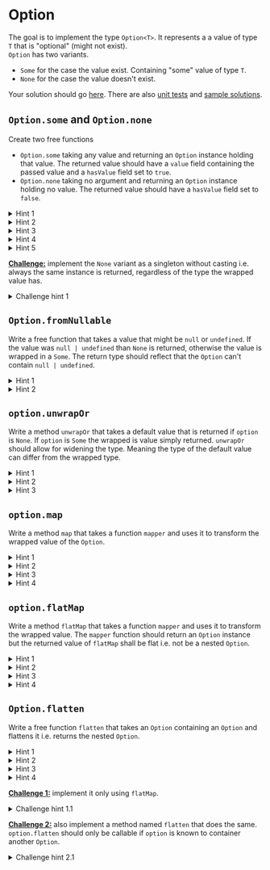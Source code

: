 # Option
The goal is to implement the type `Option<T>`. It represents a a value of type `T` that is "optional" (might not exist).  
`Option` has two variants.
- `Some` for the case the value exist. Containing "some" value of type `T`.
- `None` for the case the value doesn't exist.

Your solution should go [here](/src/option.ts). There are also [unit tests](/test/option.spec.ts) and [sample solutions](/src/option.solution.ts).

## `Option.some` and `Option.none`
Create two free functions
 - `Option.some` taking any value and returning an `Option` instance holding that value. The returned value should have a `value` field containing the passed value and a `hasValue` field set to `true`.
 - `Option.none` taking no argument and returning an `Option` instance holding no value. The returned value should have a `hasValue` field set to `false`.

<details>
<summary>Hint 1</summary>

Define two different classes, one for each variant.
</details>

<details>
<summary>Hint 2</summary>

Define the `Option` type as the union of both variants.
</details>

<details>
<summary>Hint 3</summary>

Build the variants in such a way that `Maybe` becomes a [discriminated union](https://www.typescriptlang.org/docs/handbook/2/narrowing.html#discriminated-unions). 
</details>

<details>
<summary>Hint 4</summary>

Ensure that the field `hasValue` has the *type* `true` in the `Some` class and the *type* `false` in the `None` class.
</details>

<details>
<summary>Hint 5</summary>

```ts
some<T>(t: T): Option<T>
none<T>(): Option<T>
```
</details>


<ins>**Challenge:**</ins> implement the `None` variant as a singleton without casting i.e. always the same instance is returned, regardless of the type the wrapped value has.

<details>
<summary>Challenge hint 1</summary>

Take a look at the `never` type in typescript.
</details>

## `Option.fromNullable`
Write a free function that takes a value that might be `null` or `undefined`. If the value was `null | undefined` than `None` is returned, otherwise the value is wrapped in a `Some`.
The return type should reflect that the `Option` can't contain `null | undefined`.

<details>
<summary>Hint 1</summary>

Typescript has a built in utility type `NonNullable`.
</details>

<details>
<summary>Hint 2</summary>

```ts
fromNullable<T>(nullishValue: T): Option<NonNullable<T>>
```
</details>

## `option.unwrapOr`
Write a method `unwrapOr` that takes a default value that is returned if `option` is `None`. If `option` is `Some` the wrapped is value simply returned.
`unwrapOr` should allow for widening the type. Meaning the type of the default value can differ from the wrapped type.

<details>
<summary>Hint 1</summary>

`unwrapOr` must introduce e new type for the Default value.
</details>

<details>
<summary>Hint 2</summary>

The return type is the union of the wrapped type and the type of the default value.
</details>

<details>
<summary>Hint 3</summary>

```ts
unwrapOr<U>(defaultValue: U): T | U
```
</details>

## `option.map`

Write a method `map` that takes a function `mapper` and uses it to transform the wrapped value of the `Option`.

<details>
<summary>Hint 1</summary>

If the `Option` is `None` then `map` does nothing.
</details>

<details>
<summary>Hint 2</summary>

If the `Option` is `Some` then `map` calls the `mapper` function with the value of the option and returns the resulting value wrapped in a new `Some`.
</details>

<details>
<summary>Hint 3</summary>

`map` must introduce a new type. The `mapper` function takes a value of the wrapped type of the `Option` and returns the new type.
</details>

<details>
<summary>Hint 4</summary>

```ts
map<U>(mapper: (value:T) => U): Option<U>
```
</details>

## `option.flatMap`

Write a method `flatMap` that takes a function `mapper` and uses it to transform the wrapped value. The `mapper` function should return an `Option` instance but the returned value of `flatMap` shall be flat i.e. not be a nested `Option`.


<details>
<summary>Hint 1</summary>

If the `Option` is `None` then `flatMap` does nothing.
</details>

<details>
<summary>Hint 2</summary>

If the `Option` is `Some` then `flatMap` calls the `mapper` function with the value of the option and returns the result.
</details>

<details>
<summary>Hint 3</summary>

`flatMap` must introduce a new type. The `mapper` function takes a value of the wrapped type of the `Option` and returns an `Option` of the new type.
</details>

<details>
<summary>Hint 4</summary>

```ts
flatMap<U>(mapper: (value:T) => Option<U>): Option<U>
```
</details>

## `Option.flatten`

Write a free function `flatten` that takes an `Option` containing an `Option` and flattens it i.e. returns the nested `Option`.


<details>
<summary>Hint 1</summary>

If the `Option` is `None` then `Option.flatten` does nothing.
</details>

<details>
<summary>Hint 2</summary>

If the `Option` is `Some` then `Option.flatten` simply returns the wrapped value.
</details>

<details>
<summary>Hint 3</summary>

`Option.flatten` must introduce a new type that describes the value wrapped by two `Options`.
</details>

<details>
<summary>Hint 4</summary>

```ts
flatten<T>(option: Option<Option<T>>): Option<T>
```
</details>

<ins>**Challenge 1:**</ins> implement it only using `flatMap`.

<details>
<summary>Challenge hint 1.1</summary>

`flatMap` already has a "flattening" behavior. Let the `flatMap` do nothing.
</details>

<ins>**Challenge 2:**</ins> also implement a method named `flatten` that does the same. `option.flatten` should only be callable if `option` is known to container another `Option`.

<details>
<summary>Challenge hint 2.1</summary>

Take a look at [this parameters](https://www.typescriptlang.org/docs/handbook/2/classes.html#this-parameters). They allow you to specify in which context a method is allowed to be called.
</details>
